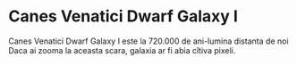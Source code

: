 # Canes Venatici Dwarf Galaxy I

Canes Venatici Dwarf Galaxy I este la 720.000 de ani-lumina distanta de noi Daca
ai zooma la aceasta scara, galaxia ar fi abia cîtiva pixeli.
